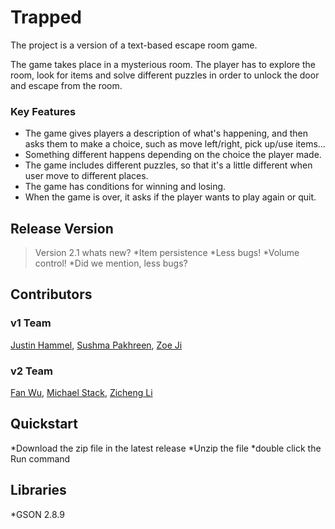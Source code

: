 # Trapped
The project is a version of a text-based escape room game.

The game takes place in a mysterious room. The player has to explore the room, look for items and solve different puzzles in order to unlock the door and escape from the room.

### Key Features
* The game gives players a description of what's happening, and then asks them to make a choice, such as move left/right, pick up/use items...
* Something different happens depending on the choice the player made.
* The game includes different puzzles, so that it's a little different when user move to different places.
* The game has conditions for winning and losing.
* When the game is over, it asks if the player wants to play again or quit.


## Release Version
> Version 2.1
> whats new?
> *Item persistence
> *Less bugs!
> *Volume control!
> *Did we mention, less bugs?

## Contributors
### v1 Team
[Justin Hammel](https://github.com/thirdeye18), [Sushma Pakhreen](https://github.com/spakhre), [Zoe Ji](https://github.com/zoeji569)
### v2 Team
[Fan Wu](https://github.com/fanwu513), [Michael Stack](https://github.com/AgentKD6-37), [Zicheng Li](https://github.com/thrashghost)

## Quickstart
*Download the zip file in the latest release
*Unzip the file
*double click the Run command

## Libraries
*GSON 2.8.9
